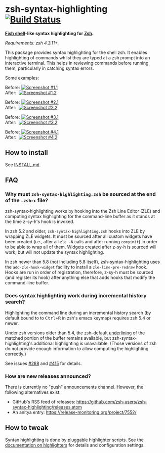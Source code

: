 zsh-syntax-highlighting [![Build Status][build-status-image]][build-status]
=======================

**[Fish shell][fish]-like syntax highlighting for [Zsh][zsh].**

*Requirements: zsh 4.3.11+.*

[fish]: https://fishshell.com/
[zsh]: http://www.zsh.org/

This package provides syntax highlighting for the shell zsh.  It enables
highlighting of commands whilst they are typed at a zsh prompt into an
interactive terminal.  This helps in reviewing commands before running
them, particularly in catching syntax errors.

Some examples:

Before: [![Screenshot #1.1](images/before1-smaller.png)](images/before1.png)
<br/>
After:&nbsp; [![Screenshot #1.2](images/after1-smaller.png)](images/after1.png)

Before: [![Screenshot #2.1](images/before2-smaller.png)](images/before2.png)
<br/>
After:&nbsp; [![Screenshot #2.2](images/after2-smaller.png)](images/after2.png)

Before: [![Screenshot #3.1](images/before3-smaller.png)](images/before3.png)
<br/>
After:&nbsp; [![Screenshot #3.2](images/after3-smaller.png)](images/after3.png)

Before: [![Screenshot #4.1](images/before4-smaller.png)](images/before4-smaller.png)
<br/>
After:&nbsp; [![Screenshot #4.2](images/after4-smaller.png)](images/after4-smaller.png)



How to install
--------------

See [INSTALL.md](INSTALL.md).


FAQ
---

### Why must `zsh-syntax-highlighting.zsh` be sourced at the end of the `.zshrc` file?

zsh-syntax-highlighting works by hooking into the Zsh Line Editor (ZLE) and
computing syntax highlighting for the command-line buffer as it stands at the
time z-sy-h's hook is invoked.

In zsh 5.2 and older,
`zsh-syntax-highlighting.zsh` hooks into ZLE by wrapping ZLE widgets.  It must
be sourced after all custom widgets have been created (i.e., after all `zle -N`
calls and after running `compinit`) in order to be able to wrap all of them.
Widgets created after z-sy-h is sourced will work, but will not update the
syntax highlighting.

In zsh newer than 5.8 (not including 5.8 itself),
zsh-syntax-highlighting uses the `add-zle-hook-widget` facility to install
a `zle-line-pre-redraw` hook.  Hooks are run in order of registration,
therefore, z-sy-h must be sourced (and register its hook) after anything else
that adds hooks that modify the command-line buffer.

### Does syntax highlighting work during incremental history search?

Highlighting the command line during an incremental history search (by default bound to
to <kbd>Ctrl+R</kbd> in zsh's emacs keymap) requires zsh 5.4 or newer.

Under zsh versions older than 5.4, the zsh-default [underlining][zshzle-Character-Highlighting]
of the matched portion of the buffer remains available, but zsh-syntax-highlighting's
additional highlighting is unavailable.  (Those versions of zsh do not provide
enough information to allow computing the highlighting correctly.)

See issues [#288][i288] and [#415][i415] for details.

[zshzle-Character-Highlighting]: http://zsh.sourceforge.net/Doc/Release/Zsh-Line-Editor.html#Character-Highlighting
[i288]: https://github.com/zsh-users/zsh-syntax-highlighting/pull/288
[i415]: https://github.com/zsh-users/zsh-syntax-highlighting/pull/415

### How are new releases announced?

There is currently no "push" announcements channel.  However, the following
alternatives exist:

- GitHub's RSS feed of releases: https://github.com/zsh-users/zsh-syntax-highlighting/releases.atom
- An anitya entry: https://release-monitoring.org/project/7552/


How to tweak
------------

Syntax highlighting is done by pluggable highlighter scripts.  See the
[documentation on highlighters](docs/highlighters.md) for details and
configuration settings.

[build-status]: https://github.com/zsh-users/zsh-syntax-highlighting/actions
[build-status-image]: https://github.com/zsh-users/zsh-syntax-highlighting/workflows/Tests/badge.svg
